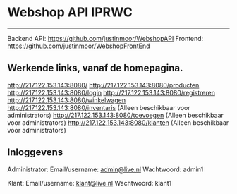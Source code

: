# Webshop API IPRWC
---------------------------------------

Backend API: https://github.com/justinmoor/WebshopAPI
Frontend: https://github.com/justinmoor/WebshopFrontEnd

Werkende links, vanaf de homepagina.
---------------------------------------
http://217.122.153.143:8080/
http://217.122.153.143:8080/producten
http://217.122.153.143:8080/login
http://217.122.153.143:8080/registreren
http://217.122.153.143:8080/winkelwagen
http://217.122.153.143:8080/inventaris (Alleen beschikbaar voor administrators)
http://217.122.153.143:8080/toevoegen (Alleen beschikbaar voor administrators)
http://217.122.153.143:8080/klanten (Alleen beschikbaar voor administrators)

Inloggevens
---------------------------------------
Administrator:
Email/username: admin@live.nl
Wachtwoord: admin1

Klant:
Email/username: klant@live.nl
Wachtwoord: klant1
